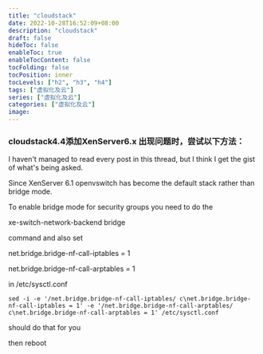 ```yaml
---
title: "cloudstack"
date: 2022-10-28T16:52:09+08:00
description: "cloudstack"
draft: false
hideToc: false
enableToc: true
enableTocContent: false
tocFolding: false
tocPosition: inner
tocLevels: ["h2", "h3", "h4"]
tags: ["虚拟化及云"]
series: ["虚拟化及云"]
categories: ["虚拟化及云"]
image:
---
```

### cloudstack4.4添加XenServer6.x 出现问题时，尝试以下方法：
I haven't managed to read every post in this thread, but I think I get the gist of what's being asked.

Since XenServer 6.1 openvswitch has become the default stack rather than bridge mode.

To enable bridge mode for security groups you need to do the

xe-switch-network-backend bridge

command and also set

net.bridge.bridge-nf-call-iptables = 1

net.bridge.bridge-nf-call-arptables = 1

in /etc/sysctl.conf
```
sed -i -e '/net.bridge.bridge-nf-call-iptables/ c\net.bridge.bridge-nf-call-iptables = 1' -e '/net.bridge.bridge-nf-call-arptables/ c\net.bridge.bridge-nf-call-arptables = 1' /etc/sysctl.conf
```

should do that for you

then reboot